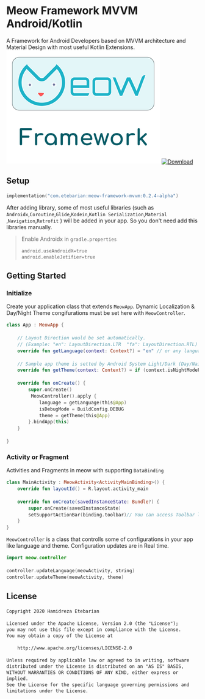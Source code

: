 
# Meow Framework MVVM Android/Kotlin 
A Framework for Android Developers based on MVVM architecture and Material Design with most useful Kotlin Extensions.
![](/Resources/logo_meow_framework.png)
[ ![Download](https://api.bintray.com/packages/infinitydesign/meow/Meow-Framework-MVVM/images/download.svg?version=0.2.4-alpha) ](https://bintray.com/infinitydesign/meow/Meow-Framework-MVVM/0.2.4-alpha/link)

## Setup
```kotlin
implementation("com.etebarian:meow-framework-mvvm:0.2.4-alpha")
```
After adding library, some of most useful libraries (such as `Androidx`,`Coroutine`,`Glide`,`Kodein`,`Kotlin Serialization`,`Material` ,`Navigation`,`Retrofit` ) will be added in your app. So you don't need add this libraries manually.

> Enable Androidx in `gradle.properties` 
>```properties
>android.useAndroidX=true
>android.enableJetifier=true
>```

## Getting Started

### Initialize
Create your application class that extends `MeowApp`. Dynamic Localization & Day/Night Theme congifurations must be set here with `MeowController`.
```kotlin
class App : MeowApp {

    // Layout Direction would be set automatically. 
    // (Example: "en": LayoutDirection.LTR  "fa": LayoutDirection.RTL)
    override fun getLanguage(context: Context?) = "en" // or any language such as ("fa","fr","ar",etc.)
    
    // Sample app theme is setted by Android System Light/Dark (Day/Naight) mode
    override fun getTheme(context: Context?) = if (context.isNightModeFromSettings()) MeowController.Theme.NIGHT else  MeowController.Theme.DAY
    
    override fun onCreate() {
        super.onCreate()
         MeowController().apply {
            language = getLanguage(this@App) 
            isDebugMode = BuildConfig.DEBUG
            theme = getTheme(this@App)
        }.bindApp(this)
    }

}
```

### Activity or Fragment
Activities and Fragments in meow with supporting `DataBinding`
```kotlin
class MainActivity : MeowActivity<ActivityMainBinding>() {
    override fun layoutId() = R.layout.activity_main
    
    override fun onCreate(savedInstanceState: Bundle?) {
        super.onCreate(savedInstanceState)
        setSupportActionBar(binding.toolbar)// You can access Toolbar like this line
    }
}
```

`MeowController` is a class that controlls some of configurations in your app like language and theme. Configuration updates are in Real time.
```kotlin
import meow.controller

controller.updateLanguage(meowActivity, string)
controller.updateTheme(meowActivity, theme)
```
License
--------

    Copyright 2020 Hamidreza Etebarian

    Licensed under the Apache License, Version 2.0 (the "License");
    you may not use this file except in compliance with the License.
    You may obtain a copy of the License at

        http://www.apache.org/licenses/LICENSE-2.0

    Unless required by applicable law or agreed to in writing, software
    distributed under the License is distributed on an "AS IS" BASIS,
    WITHOUT WARRANTIES OR CONDITIONS OF ANY KIND, either express or implied.
    See the License for the specific language governing permissions and
    limitations under the License.


